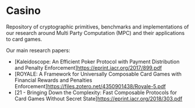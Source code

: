 # Casino

Repository of cryptographic primitives, benchmarks and implementations of our
research around Multi Party Computation (MPC) and their applications to
card games.

Our main research papers:

* [Kaleidoscope: An Efficient Poker Protocol with Payment Distribution and Penalty Enforcement]<https://eprint.iacr.org/2017/899.pdf>
* [ROYALE: A Framework for Universally Composable Card Games with Financial Rewards and Penalties Enforcement]<https://files.zotero.net/4350901438/Royale-5.pdf>
* [21 - Bringing Down the Complexity: Fast Composable Protocols for Card Games Without Secret State]<https://eprint.iacr.org/2018/303.pdf>
